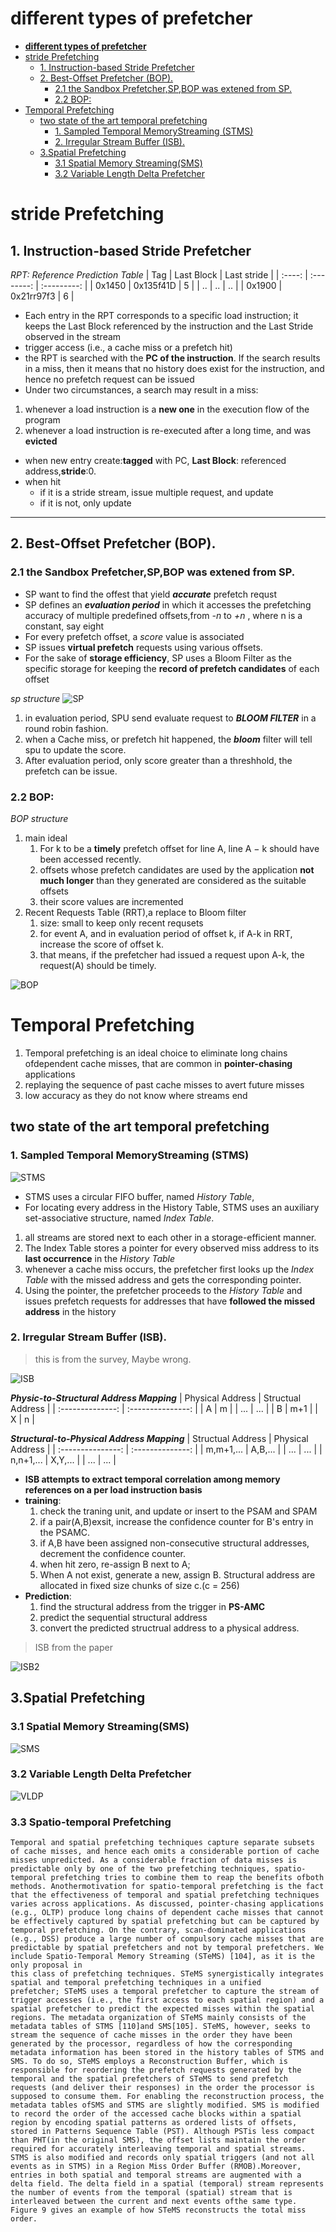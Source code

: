 # __different types of prefetcher__
- [__different types of prefetcher__](#different-types-of-prefetcher)
- [stride Prefetching](#stride-prefetching)
  - [1. Instruction-based Stride Prefetcher](#1-instruction-based-stride-prefetcher)
  - [2. Best-Offset Prefetcher (BOP).](#2-best-offset-prefetcher-bop)
    - [2.1 the Sandbox Prefetcher,SP,BOP was extened from SP.](#21-the-sandbox-prefetcherspbop-was-extened-from-sp)
    - [2.2 BOP:](#22-bop)
- [Temporal Prefetching](#temporal-prefetching)
  - [two state of the art temporal prefetching](#two-state-of-the-art-temporal-prefetching)
    - [1. Sampled Temporal MemoryStreaming (STMS)](#1-sampled-temporal-memorystreaming-stms)
    - [2. Irregular Stream Buffer (ISB).](#2-irregular-stream-buffer-isb)
  - [3.Spatial Prefetching](#3spatial-prefetching)
    - [3.1 Spatial Memory Streaming(SMS)](#31-spatial-memory-streamingsms)
    - [3.2 Variable Length Delta Prefetcher](#32-variable-length-delta-prefetcher)
# stride Prefetching

## 1. Instruction-based Stride Prefetcher
 *RPT: Reference Prediction Table*
|  Tag   | Last Block | Last stride |
| :----: | :--------: | :---------: |
| 0x1450 | 0x135f41D  |      5      |
|   ..   |     ..     |     ..      |
| 0x1900 | 0x21rr97f3 |      6      |
- Each entry in the RPT corresponds to a specific load instruction; it keeps the Last Block referenced by the instruction and the Last Stride observed in the stream
- trigger access (i.e., a cache miss or a prefetch hit)
- the RPT is searched with the __PC of the instruction__. If the search results in a miss, then it means that no history does exist for the instruction, and hence no prefetch request can be issued
- Under two circumstances, a search may result in a miss: 
1. whenever a load instruction is a __new one__ in the execution flow of the program
2. whenever a load instruction is re-executed after a long time, and was __evicted__
- when new entry create:__tagged__ with PC, __Last Block__: referenced address,__stride__:0.
- when hit
  - if it is a stride stream, issue multiple request, and update
  - if it is not, only update
 
---
## 2. Best-Offset Prefetcher (BOP).
###  2.1 the Sandbox Prefetcher,SP,BOP was extened from SP.
  - SP want to find the offest that yield __*accurate*__ prefetch requst
  - SP defines an __*evaluation period*__ in which it accesses the prefetching accuracy of multiple predefined offsets,from *-n* to *+n* , where n is a constant, say eight
  - For every prefetch offset, a *score* value is associated
  - SP issues **virtual prefetch** requests using various offsets.
  - For the sake of **storage efficiency**, SP uses a Bloom Filter as the specific storage for keeping the **record of prefetch candidates** of each offset 

 *sp structure*
![SP](https://sjqpc.tk/img/SP.png)
1. in evaluation period, SPU send evaluate request to ***BLOOM FILTER*** in a round robin fashion. 
2.  when a Cache miss, or prefetch hit happened, the ***bloom*** filter will tell spu to update the score. 
3.  After evaluation period, only score greater than a threshhold, the prefetch can be issue. 

### 2.2 BOP:

 *BOP structure*
1. main ideal
   1. For k to be a **timely** prefetch offset for line A, line A − k should have been accessed recently.
   2. offsets whose prefetch candidates are used by the application **not much longer** than they generated are considered as the suitable offsets
   3. their score values are incremented
2. Recent Requests Table (RRT),a replace to Bloom filter
   1. size: small to keep only recent requsets
   2. for event A, and in evaluation period of offset k, if A-k in RRT, increase the score of offset k.
   3. that means, if the prefetcher had issued a request upon A-k, the request(A) should be timely.
   

![BOP](https://sjqpc.tk/img/BOP.png)

# Temporal Prefetching
1. Temporal prefetching is an ideal choice to eliminate long chains ofdependent cache misses, that are common in **pointer-chasing** applications
2. replaying the sequence of past cache misses to avert future misses
3. low accuracy as they do not know where streams end

## two state of the art temporal prefetching

### 1. Sampled Temporal MemoryStreaming (STMS)
![STMS](https://sjqpc.tk/img/STMS.png)

- STMS uses a circular FIFO buffer, named *History Table*,
- For locating every address in the History Table, STMS uses an auxiliary set-associative structure, named *Index Table*.
  
1. all streams are stored next to each other in a storage-efficient manner.
2. The Index Table stores a pointer for every observed miss address to its **last occurrence** in the *History Table*
3. whenever a cache miss occurs, the prefetcher first looks up the *Index Table* with the missed address and gets the corresponding pointer.
4. Using the pointer, the prefetcher proceeds to the *History Table* and issues prefetch requests for addresses that have **followed the missed address** in the history

### 2. Irregular Stream Buffer (ISB). 
> this is from the survey, Maybe wrong.

![ISB](https://sjqpc.tk/img/ISB.png)

 ***Physic-to-Structural Address Mapping***
| Physical Address | Structual Address |
| :--------------: | :---------------: |
|        A         |         m         |
|       ...        |        ...        |
|        B         |        m+1        |
|        X         |         n         |

 ***Structural-to-Physical Address Mapping***
| Structual Address | Physical Address |
| :---------------: | :--------------: |
|     m,m+1,...     |     A,B,...      |
|        ...        |       ...        |
|     n,n+1,...     |     X,Y,...      |
|        ...        |       ...        |

- **ISB attempts to extract temporal correlation among memory references on a per load instruction basis**
- **training**: 
    1. check the traning unit, and update or insert to the PSAM and SPAM
    2. if a pair(A,B)exsit, increase the confidence counter for B's entry in the PSAMC.
    3. if A,B have been assigned non-consecutive structural addresses, decrement the confidence counter.
    4. when hit zero, re-assign B next to A;
    5. When A not exist, generate a new, assign B. Structural address are allocated in fixed size chunks of size c.(c = 256)
- **Prediction**:
    1. find the structural address from the trigger in **PS-AMC**
    2. predict the sequential structural address
    3. convert the predicted structrual address to a physical address.
> ISB from the paper

![ISB2](https://sjqpc.tk/img/ISB2.png)

## 3.Spatial Prefetching

### 3.1 Spatial Memory Streaming(SMS)
![SMS](https://sjqpc.tk/img/sms.png)



### 3.2 Variable Length Delta Prefetcher
![VLDP](https://sjqpc.tk/img/VLDP.png)


### 3.3 Spatio-temporal Prefetching

```
Temporal and spatial prefetching techniques capture separate subsets of cache misses, and hence each omits a considerable portion of cache misses unpredicted. As a considerable fraction of data misses is predictable only by one of the two prefetching techniques, spatio-temporal prefetching tries to combine them to reap the benefits ofboth methods. Anothermotivation for spatio-temporal prefetching is the fact that the effectiveness of temporal and spatial prefetching techniques varies across applications. As discussed, pointer-chasing applications (e.g., OLTP) produce long chains of dependent cache misses that cannot be effectively captured by spatial prefetching but can be captured by temporal prefetching. On the contrary, scan-dominated applications (e.g., DSS) produce a large number of compulsory cache misses that are predictable by spatial prefetchers and not by temporal prefetchers. We include Spatio-Temporal Memory Streaming (STeMS) [104], as it is the only proposal in
this class of prefetching techniques. STeMS synergistically integrates spatial and temporal prefetching techniques in a unified
prefetcher; STeMS uses a temporal prefetcher to capture the stream of trigger accesses (i.e., the first access to each spatial region) and a spatial prefetcher to predict the expected misses within the spatial regions. The metadata organization of STeMS mainly consists of the metadata tables of STMS [110]and SMS[105]. STeMS, however, seeks to stream the sequence of cache misses in the order they have been generated by the processor, regardless of how the corresponding metadata information has been stored in the history tables of STMS and SMS. To do so, STeMS employs a Reconstruction Buffer, which is responsible for reordering the prefetch requests generated by the temporal and the spatial prefetchers of STeMS to send prefetch requests (and deliver their responses) in the order the processor is supposed to consume them. For enabling the reconstruction process, the metadata tables ofSMS and STMS are slightly modified. SMS is modified to record the order of the accessed cache blocks within a spatial region by encoding spatial patterns as ordered lists of offsets, stored in Patterns Sequence Table (PST). Although PSTis less compact than PHT(in the original SMS), the offset lists maintain the order required for accurately interleaving temporal and spatial streams. STMS is also modified and records only spatial triggers (and not all events as in STMS) in a Region Miss Order Buffer (RMOB).Moreover, entries in both spatial and temporal streams are augmented with a delta field. The delta field in a spatial (temporal) stream represents the number of events from the temporal (spatial) stream that is interleaved between the current and next events ofthe same type. Figure 9 gives an example of how STeMS reconstructs the total miss order.
```